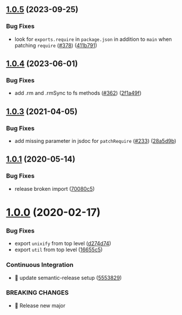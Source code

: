 ## [1.0.5](https://github.com/streamich/fs-monkey/compare/v1.0.4...v1.0.5) (2023-09-25)


### Bug Fixes

* look for `exports.require` in `package.json` in addition to `main` when patching `require` ([#378](https://github.com/streamich/fs-monkey/issues/378)) ([411b791](https://github.com/streamich/fs-monkey/commit/411b7910fed8951b0fa5bab4daa945470ce26077))

## [1.0.4](https://github.com/streamich/fs-monkey/compare/v1.0.3...v1.0.4) (2023-06-01)


### Bug Fixes

* add .rm and .rmSync to fs methods ([#362](https://github.com/streamich/fs-monkey/issues/362)) ([2f1a49f](https://github.com/streamich/fs-monkey/commit/2f1a49f7679ac14374088086f3740e76b03caf73))

## [1.0.3](https://github.com/streamich/fs-monkey/compare/v1.0.2...v1.0.3) (2021-04-05)


### Bug Fixes

* add missing parameter in jsdoc for `patchRequire` ([#233](https://github.com/streamich/fs-monkey/issues/233)) ([28a5d9b](https://github.com/streamich/fs-monkey/commit/28a5d9b46fbdfec42c6d841aec31874ea9ea9ca4))

## [1.0.1](https://github.com/streamich/fs-monkey/compare/v1.0.0...v1.0.1) (2020-05-14)


### Bug Fixes

* release broken import ([70080c5](https://github.com/streamich/fs-monkey/commit/70080c5fbb1e4ac82497016c4e06218cdedacd72))

# [1.0.0](https://github.com/streamich/fs-monkey/compare/v0.3.1...v1.0.0) (2020-02-17)


### Bug Fixes

* export `unixify` from top level ([d274d74](https://github.com/streamich/fs-monkey/commit/d274d74a29c368a5f881f5f2acf81c4772497581))
* export `util` from top level ([16655c5](https://github.com/streamich/fs-monkey/commit/16655c583a7e1a3237ec7351c50a0fae373d8795))


### Continuous Integration

* 🎡 update semantic-release setup ([5553829](https://github.com/streamich/fs-monkey/commit/555382978f50646ec537330e8a50a6f06ef9b6e3))


### BREAKING CHANGES

* 🧨 Release new major
